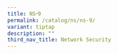 ```yaml
---
title: NS᠆9
permalink: /catalog/ns/ns-9/
variant: tiptap
description: ""
third_nav_title: Network Security
---
```

